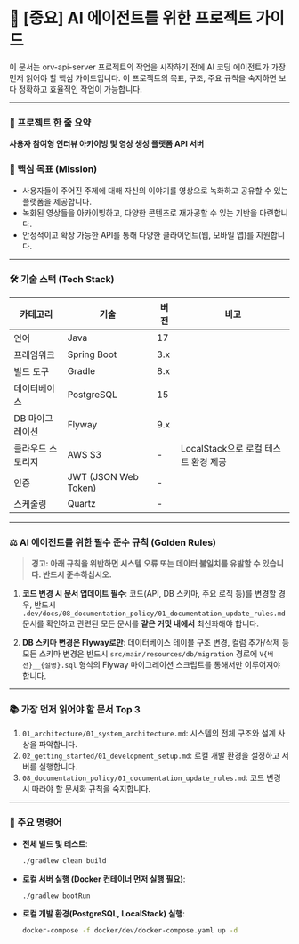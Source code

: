 # 📖 [중요] AI 에이전트를 위한 프로젝트 가이드

이 문서는 orv-api-server 프로젝트의 작업을 시작하기 전에 AI 코딩 에이전트가 가장 먼저 읽어야 할 핵심 가이드입니다. 이 프로젝트의 목표, 구조, 주요 규칙을 숙지하면 보다 정확하고 효율적인 작업이 가능합니다.

---

### 📍 프로젝트 한 줄 요약

**사용자 참여형 인터뷰 아카이빙 및 영상 생성 플랫폼 API 서버**

### 🎯 핵심 목표 (Mission)

- 사용자들이 주어진 주제에 대해 자신의 이야기를 영상으로 녹화하고 공유할 수 있는 플랫폼을 제공합니다.
- 녹화된 영상들을 아카이빙하고, 다양한 콘텐츠로 재가공할 수 있는 기반을 마련합니다.
- 안정적이고 확장 가능한 API를 통해 다양한 클라이언트(웹, 모바일 앱)를 지원합니다.

---

### 🛠️ 기술 스택 (Tech Stack)

| 카테고리 | 기술 | 버전 | 비고 |
|---|---|---|---|
| 언어 | Java | 17 | |
| 프레임워크 | Spring Boot | 3.x | |
| 빌드 도구 | Gradle | 8.x | |
| 데이터베이스 | PostgreSQL | 15 | |
| DB 마이그레이션 | Flyway | 9.x | |
| 클라우드 스토리지| AWS S3 | - | LocalStack으로 로컬 테스트 환경 제공 |
| 인증 | JWT (JSON Web Token) | - | |
| 스케줄링 | Quartz | - | |

---

### ⚖️ AI 에이전트를 위한 필수 준수 규칙 (Golden Rules)

> **경고: 아래 규칙을 위반하면 시스템 오류 또는 데이터 불일치를 유발할 수 있습니다. 반드시 준수하십시오.**

1.  **코드 변경 시 문서 업데이트 필수**: 코드(API, DB 스키마, 주요 로직 등)를 변경할 경우, 반드시 `.dev/docs/08_documentation_policy/01_documentation_update_rules.md` 문서를 확인하고 관련된 모든 문서를 **같은 커밋 내에서** 최신화해야 합니다.

2.  **DB 스키마 변경은 Flyway로만**: 데이터베이스 테이블 구조 변경, 컬럼 추가/삭제 등 모든 스키마 변경은 반드시 `src/main/resources/db/migration` 경로에 `V{버전}__{설명}.sql` 형식의 Flyway 마이그레이션 스크립트를 통해서만 이루어져야 합니다.

---

### 📚 가장 먼저 읽어야 할 문서 Top 3

1.  `01_architecture/01_system_architecture.md`: 시스템의 전체 구조와 설계 사상을 파악합니다.
2.  `02_getting_started/01_development_setup.md`: 로컬 개발 환경을 설정하고 서버를 실행합니다.
3.  `08_documentation_policy/01_documentation_update_rules.md`: 코드 변경 시 따라야 할 문서화 규칙을 숙지합니다.

---

### 🚀 주요 명령어

- **전체 빌드 및 테스트**:
  ```bash
  ./gradlew clean build
  ```
- **로컬 서버 실행 (Docker 컨테이너 먼저 실행 필요)**:
  ```bash
  ./gradlew bootRun
  ```
- **로컬 개발 환경(PostgreSQL, LocalStack) 실행**:
  ```bash
  docker-compose -f docker/dev/docker-compose.yaml up -d
